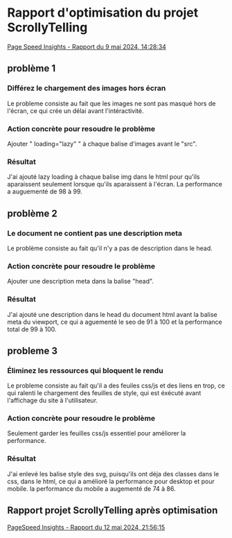 # Rapport d'optimisation du projet ScrollyTelling
[Page Speed Insights - Rapport du 9 mai 2024, 14:28:34](https://pagespeed.web.dev/analysis/https-maik-tim-momo-com/u6y8nxvekq?form_factor=desktop)



## problème 1
### Différez le chargement des images hors écran
Le probleme consiste au fait que les images ne sont pas masqué hors de l'écran, ce qui crée un délai avant l'intéractivité.

### Action concrète pour resoudre le problème
Ajouter " loading="lazy" " à chaque balise d'images avant le "src".

### Résultat
J'ai ajouté lazy loading à chaque balise img dans le html pour qu'ils aparaissent seulement lorsque qu'ils aparaissent à l'écran. La performance a auguementé de 98 à 99.



## problème 2
### Le document ne contient pas une description meta
Le problème consiste au fait qu'il n'y a pas de description dans le head.

### Action concrète pour resoudre le problème
Ajouter une description meta dans la balise "head".

### Résultat
J'ai ajouté une description dans le head du document html avant la balise meta du viewport, ce qui a aguementé le seo de 91 à 100 et la performance total de 99 à 100.



## probleme 3
### Éliminez les ressources qui bloquent le rendu
Le probleme consiste au fait qu'il a des feuiles css/js et des liens en trop, ce qui ralenti le chargement des feuilles de style, qui est éxécuté avant l'affichage du site à l'utilisateur.

### Action concrète pour resoudre le problème
Seulement garder les feuilles css/js essentiel pour améliorer la performance.

### Résultat
J'ai enlevé les balise style des svg, puisqu'ils ont déja des classes dans le css, dans le html, ce qui a amélioré la performance pour desktop et pour mobile. la performance du mobile a augementé de 74 à 86.

## Rapport projet ScrollyTelling après optimisation
[PageSpeed Insights - Rapport du 12 mai 2024, 21:56:15](https://pagespeed.web.dev/analysis/https-maik-tim-momo-com/h77lb5feeb?form_factor=desktop)


